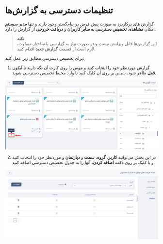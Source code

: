 # تنظیمات دسترسی به گزارش‌ها
گزارش های پرکاربرد به صورت پیش فرض در پیام‌گستر وجود دارند  و تنها **مدیر سیستم** امکان **مشاهده**، **تخصیص دسترسی به سایر کاربران**  و **دریافت خروجی** از گزارش را دارد. <br>

> **نکته**<br>
> این گزارش‌ها قابل ویرایش نیست و در صورت نیاز به گزارشی با ساختار متفاوت، لازم است از قسمت **گزارش جدید** اقدام کنید.

برای تخصیص دسترسی   مطابق زیر عمل کنید:<br>
1. گزارش موردنظر خود را انتخاب کنید و
 موس را روی کارت آن نگه دارید تا آیکون **قفل** ظاهر شود، سپس بر روی آن کلیک کنید تا وارد محیط تخصیص دسترسی شوید.

![تعیین دسترسی روی گزاش‌ها](./Images/Report-access-setting.png)

2. در این بخش می‌توانید **کاربر**، **گروه**، **سمت** و  **دپارتمان**  و موردنظر خود را انتخاب کنید و با کلیک بر روی دکمه  **اضافه کردن**،  آنها را به جدول تخصیص دسترسی اضافه کنید. 


![جدول دسترسی‌های تخصیص داده شده به گزارش](./Images/List-of-authorized-users-on-report.png)

